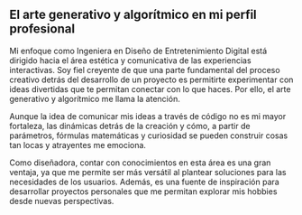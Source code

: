 ## El arte generativo y algorítmico en mi perfil profesional

Mi enfoque como Ingeniera en Diseño de Entretenimiento Digital está dirigido hacia el área estética y comunicativa de las experiencias interactivas. Soy fiel creyente de que una parte fundamental del proceso creativo detrás del desarrollo de un proyecto es permitirte experimentar con ideas divertidas que te permitan conectar con lo que haces. Por ello, el arte generativo y algorítmico me llama la atención.

Aunque la idea de comunicar mis ideas a través de código no es mi mayor fortaleza, las dinámicas detrás de la creación y cómo, a partir de parámetros, fórmulas matemáticas y curiosidad se pueden construir cosas tan locas y atrayentes me emociona. 

Como diseñadora, contar con conocimientos en esta área es una gran ventaja, ya que me permite ser más versátil al plantear soluciones para las necesidades de los usuarios. Además, es una fuente de inspiración para desarrollar proyectos personales que me permitan explorar mis hobbies desde nuevas perspectivas.
